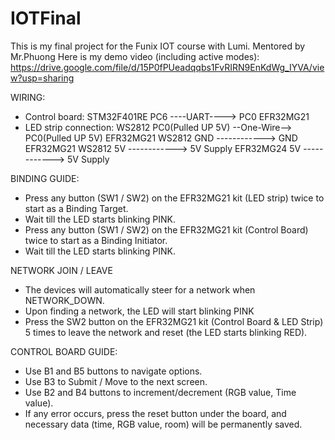 # IOTFinal
This is my final project for the Funix IOT course with Lumi. Mentored by Mr.Phuong
Here is my demo video (including active modes): https://drive.google.com/file/d/15P0fPUeadqqbs1FvRIRN9EnKdWg_IYVA/view?usp=sharing

WIRING:
- Control board:
	STM32F401RE  PC6               ----UART---->    PC0                EFR32MG21
- LED strip connection:
      WS2812       PC0(Pulled UP 5V) --One-Wire-->    PC0(Pulled UP 5V)  EFR32MG21
      WS2812       GND               ------------>    GND                EFR32MG21
      WS2812       5V                ------------>    5V Supply
      EFR32MG24    5V                ------------>    5V Supply
 
BINDING GUIDE:
- Press any button (SW1 / SW2) on the EFR32MG21 kit (LED strip) twice to start as a Binding Target.
- Wait till the LED starts blinking PINK.
- Press any button (SW1 / SW2) on the EFR32MG21 kit (Control Board) twice to start as a Binding Initiator.
- Wait till the LED starts blinking PINK.

NETWORK JOIN / LEAVE
- The devices will automatically steer for a network when NETWORK_DOWN.
- Upon finding a network, the LED will start blinking PINK
- Press the SW2 button on the EFR32MG21 kit (Control Board & LED Strip) 5 times to leave the network and reset (the LED starts blinking RED).

CONTROL BOARD GUIDE:
- Use B1 and B5 buttons to navigate options.
- Use B3 to Submit / Move to the next screen.
- Use B2 and B4 buttons to increment/decrement (RGB value, Time value).
- If any error occurs, press the reset button under the board, and necessary data (time, RGB value, room) will be permanently saved.
